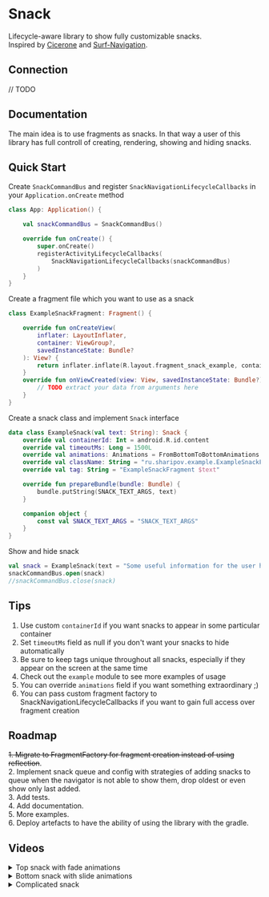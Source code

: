 # Snack

Lifecycle-aware library to show fully customizable snacks.  
Inspired by [Cicerone](https://github.com/terrakok/Cicerone) and [Surf-Navigation](https://github.com/surfstudio/SurfAndroidStandard/tree/dev/G-0.5.0/navigation).

## Connection
  // TODO
  
## Documentation

The main idea is to use fragments as snacks. In that way a user of this library has full controll of creating, rendering, showing and hiding snacks. 

## Quick Start

Create `SnackCommandBus` and register `SnackNavigationLifecycleCallbacks` in your `Application.onCreate` method

```kotlin
class App: Application() {

    val snackCommandBus = SnackCommandBus()

    override fun onCreate() {
        super.onCreate()
        registerActivityLifecycleCallbacks(
            SnackNavigationLifecycleCallbacks(snackCommandBus)
        )
    }
}
```

Create a fragment file which you want to use as a snack

```kotlin
class ExampleSnackFragment: Fragment() {

    override fun onCreateView(
        inflater: LayoutInflater,
        container: ViewGroup?,
        savedInstanceState: Bundle?
    ): View? {
        return inflater.inflate(R.layout.fragment_snack_example, container, false)
    }
    override fun onViewCreated(view: View, savedInstanceState: Bundle?) {
        // TODO extract your data from arguments here
    }
}
```

Create a snack class and implement `Snack` interface
```kotlin
data class ExampleSnack(val text: String): Snack {
    override val containerId: Int = android.R.id.content  
    override val timeoutMs: Long = 1500L 
    override val animations: Animations = FromBottomToBottomAnimations
    override val className: String = "ru.sharipov.example.ExampleSnackFragment"
    override val tag: String = "ExampleSnackFragment $text"

    override fun prepareBundle(bundle: Bundle) {
        bundle.putString(SNACK_TEXT_ARGS, text)
    }

    companion object {
        const val SNACK_TEXT_ARGS = "SNACK_TEXT_ARGS"
    }
}
```
Show and hide snack
```kotlin
val snack = ExampleSnack(text = "Some useful information for the user here")
snackCommandBus.open(snack)
//snackCommandBus.close(snack)
```

## Tips
1. Use custom `containerId` if you want snacks to appear in some particular container
2. Set `timeoutMs` field as null if you don't want your snacks to hide automatically
3. Be sure to keep tags unique throughout all snacks, especially if they appear on the screen at the same time
4. Check out the `example` module to see more examples of usage
5. You can override `animations` field if you want something extraordinary ;)
6. You can pass custom fragment factory to SnackNavigationLifecycleCallbacks if you want to gain full access over fragment creation

## Roadmap

~~1. Migrate to FragmentFactory for fragment creation instead of using reflection~~.   
2. Implement snack queue and config with strategies of adding snacks to queue when the navigator is not able to show them, drop oldest or even show only last added.   
3. Add tests.  
4. Add documentation.  
5. More examples.  
6. Deploy artefacts to have the ability of using the library with the gradle.  

## Videos
<details>
  <summary>Top snack with fade animations</summary>
  
  https://user-images.githubusercontent.com/35849702/160282434-e80dadcb-b102-45d0-bda4-8c7441cc5177.mp4
  
</details>

<details>
  <summary>Bottom snack with slide animations</summary>
 
  https://user-images.githubusercontent.com/35849702/160282436-f08c4b83-da59-4147-b436-fe467073cf5f.mp4
  
</details>


<details>
  <summary>Complicated snack</summary>
  
  
   It has it's own state, no timeout and it is shown in custom container
 
  https://user-images.githubusercontent.com/35849702/160282438-21244a17-fca3-412f-9f9a-adbd8c5114cf.mp4
  
</details>
